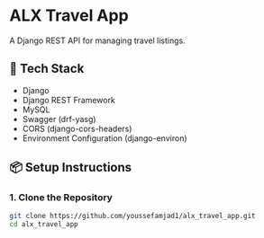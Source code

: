 # ALX Travel App

A Django REST API for managing travel listings.

## 🔧 Tech Stack

- Django
- Django REST Framework
- MySQL
- Swagger (drf-yasg)
- CORS (django-cors-headers)
- Environment Configuration (django-environ)

## 📦 Setup Instructions

### 1. Clone the Repository

```bash
git clone https://github.com/youssefamjad1/alx_travel_app.git
cd alx_travel_app
